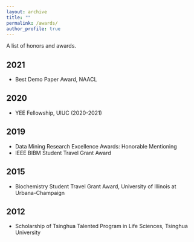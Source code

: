 ```yaml
---
layout: archive
title: ""
permalink: /awards/
author_profile: true
---
```


A list of honors and awards.

## 2021
- Best Demo Paper Award, NAACL

## 2020
- YEE Fellowship, UIUC (2020-2021)

## 2019
- Data Mining Research Excellence Awards: Honorable Mentioning
- IEEE BIBM Student Travel Grant Award

## 2015
- Biochemistry Student Travel Grant Award, University of Illinois at Urbana-Champaign

## 2012
- Scholarship of Tsinghua Talented Program in Life Sciences, Tsinghua University
